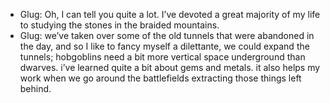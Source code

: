 - Glug: Oh, I can tell you quite a lot. I’ve devoted a great majority of my life to studying the stones in the braided mountains. 
- Glug: we’ve taken over some of the old tunnels that were abandoned in the day, and so I like to fancy myself a dilettante, we could expand the tunnels; hobgoblins need a bit more vertical space underground than dwarves. i’ve learned quite a bit about gems and metals. it also helps my work when we go around the battlefields extracting those things left behind.

<!-- -->

<!-- -->

<!-- -->

<!-- -->

